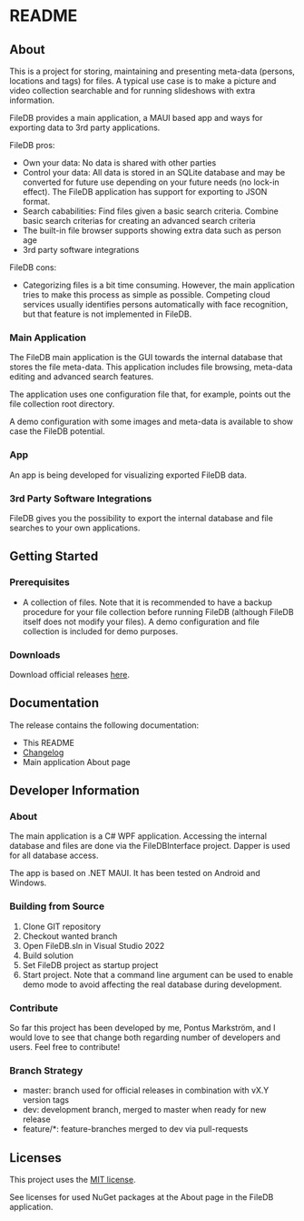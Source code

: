 # README

## About

This is a project for storing, maintaining and presenting meta-data (persons, locations and tags) for files. A typical use case is to make a picture and video collection searchable and for running slideshows with extra information.

FileDB provides a main application, a MAUI based app and ways for exporting data to 3rd party applications.

FileDB pros:

* Own your data: No data is shared with other parties
* Control your data: All data is stored in an SQLite database and may be converted for future use depending on your future needs (no lock-in effect). The FileDB application has support for exporting to JSON format.
* Search cababilities: Find files given a basic search criteria. Combine basic search criterias for creating an advanced search criteria
* The built-in file browser supports showing extra data such as person age
* 3rd party software integrations

FileDB cons:

* Categorizing files is a bit time consuming. However, the main application tries to make this process as simple as possible. Competing cloud services usually identifies persons automatically with face recognition, but that feature is not implemented in FileDB.

### Main Application

The FileDB main application is the GUI towards the internal database that stores the file meta-data. This application includes file browsing, meta-data editing and advanced search features.

The application uses one configuration file that, for example, points out the file collection root directory.

A demo configuration with some images and meta-data is available to show case the FileDB potential.

### App

An app is being developed for visualizing exported FileDB data.

### 3rd Party Software Integrations

FileDB gives you the possibility to export the internal database and file searches to your own applications.

## Getting Started

### Prerequisites

* A collection of files. Note that it is recommended to have a backup procedure for your file collection before running FileDB (although FileDB itself does not modify your files). A demo configuration and file collection is included for demo purposes.

### Downloads

Download official releases [here](https://drive.google.com/drive/folders/1GyZpdDcMdUOlvvtwtKUuylazoy7XaIcm).

## Documentation

The release contains the following documentation:

* This README
* [Changelog](CHANGES.txt)
* Main application About page

## Developer Information

### About

The main application is a C# WPF application. Accessing the internal database and files are done via the FileDBInterface project. Dapper is used for all database access.

The app is based on .NET MAUI. It has been tested on Android and Windows.

### Building from Source

1. Clone GIT repository
2. Checkout wanted branch
3. Open FileDB.sln in Visual Studio 2022
4. Build solution
5. Set FileDB project as startup project
6. Start project. Note that a command line argument can be used to enable demo mode to avoid affecting the real database during development.

### Contribute

So far this project has been developed by me, Pontus Markström, and I would love to see that change both regarding number of developers and users. Feel free to contribute!

### Branch Strategy

* master: branch used for official releases in combination with vX.Y version tags
* dev: development branch, merged to master when ready for new release
* feature/*: feature-branches merged to dev via pull-requests

## Licenses

This project uses the [MIT license](LICENSE.txt).

See licenses for used NuGet packages at the About page in the FileDB application.
